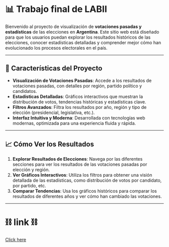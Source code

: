# 📊 **Trabajo final de LABII**

Bienvenido al proyecto de visualización de **votaciones pasadas y estadísticas** de las elecciones en **Argentina**. Este sitio web está diseñado para que los usuarios puedan explorar los resultados históricos de las elecciones, conocer estadísticas detalladas y comprender mejor cómo han evolucionado los procesos electorales en el país.

---

## 🌟 **Características del Proyecto**

- **Visualización de Votaciones Pasadas**: Accede a los resultados de votaciones pasadas, con detalles por región, partido político y candidatos.
- **Estadísticas Detalladas**: Gráficos interactivos que muestran la distribución de votos, tendencias históricas y estadísticas clave.
- **Filtros Avanzados**: Filtra los resultados por año, región y tipo de elección (presidencial, legislativa, etc.).
- **Interfaz Intuitiva y Moderna**: Desarrollada con tecnologías web modernas, optimizada para una experiencia fluida y rápida.

---


## 📈 **Cómo Ver los Resultados**

1. **Explorar Resultados de Elecciones**: Navega por las diferentes secciones para ver los resultados de las votaciones pasadas por elección y región.
2. **Ver Gráficos Interactivos**: Utiliza los filtros para obtener una visión detallada de las estadísticas, como distribución de votos por candidato, por partido, etc.
3. **Comparar Tendencias**: Usa los gráficos históricos para comparar los resultados de diferentes años y ver cómo han cambiado las votaciones.

---

# ⛓ **link** ⛓

<a href="https://final-lab-bastianelli.netlify.app/">Click here</a>
